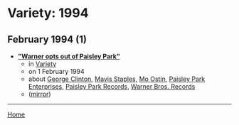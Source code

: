 # Variety: 1994

## February 1994 (1)

 - [**"Warner opts out of Paisley Park"**](https://variety.com/1994/music/news/warner-opts-out-of-paisley-park-117965/)
    - in [Variety](../../../publications/u-z/variety/index.md)
    - on 1 February 1994
    - about [George Clinton](../../../topics/george-clinton/index.md), [Mavis Staples](../../../topics/mavis-staples/index.md), [Mo Ostin](../../../topics/mo-ostin/index.md), [Paisley Park Enterprises](../../../topics/paisley-park-enterprises/index.md), [Paisley Park Records](../../../topics/paisley-park-records/index.md), [Warner Bros. Records](../../../topics/warner-bros-records/index.md)
    - ([mirror](https://web.archive.org/web/*/https://variety.com/1994/music/news/warner-opts-out-of-paisley-park-117965/))

----

[Home](../index.md)
